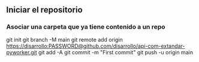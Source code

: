 #

## Iniciar el repositorio

### Asociar una carpeta que ya tiene contenido a un repo

git init
git branch -M main
git remote add origin <https://disarrollo:PASSWORD@github.com/disarrollo/api-com-extandar-pyworker.git>
git add -A
git commit -m "First commit"
git push -u origin main
